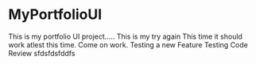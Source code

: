 # MyPortfolioUI
This is my portfolio UI project.....
This is my try again
This time it should work atlest this time.
Come on work.
Testing a new Feature
Testing Code Review
sfdsfdsfddfs
